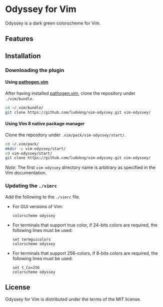 # Odyssey for Vim

Odyssey is a dark green colorscheme for Vim.

## Features

## Installation

### Downloading the plugin

#### Using [pathogen.vim]

After having installed [pathogen.vim], clone the repository under
`./vim/bundle`.
  ```zsh
  cd ~/.vim/bundle/
  git clone https://github.com/ludokng/vim-odyssey.git vim-odyssey/
  ```

#### Using Vim 8 native package manager

Clone the repository under `.vim/pack/vim-odyssey/start/`.
  ```zsh
  cd ~/.vim/pack/
  mkdir -p vim-odyssey/start/
  cd vim-odyssey/start/
  git clone https://github.com/ludokng/vim-odyssey.git vim-odyssey/
  ```

*Note*: The first `vim-odyssey` directory name is arbitrary as specified in the
        Vim documentation.

### Updating the `./vimrc`

Add the following to the `./vimrc` file.

  + For GUI versions of Vim:

    ```vim
    colorscheme odyssey
    ```

  + For terminals that support true color, if 24-bits colors are required, the
    following lines must be used:

    ```vim
    set termguicolors
    colorscheme odyssey
    ```

  + For terminals that support 256-colors, if 8-bits colors are required, the
    following lines must be used:

    ```vim
    set t_Co=256
    colorscheme odyssey
    ```

## License

Odyssey for Vim is distributed under the terms of the MIT license.

[pathogen.vim]:  https://github.com/tpope/vim-pathogen
